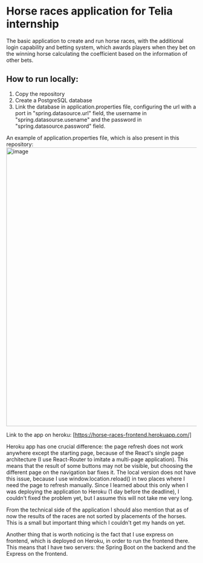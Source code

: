 ﻿# Horse races application for Telia internship
The basic application to create and run horse races, with the additional login capability and betting system, which awards players when they bet on the winning horse calculating the coefficient based on the information of other bets. 
## How to run locally:
1. Copy the repository
2. Create a PostgreSQL database
3. Link the database in application.properties file, configuring the url with a port in "spring.datasource.url" field, the username in "spring.datasourse.usename" and the password in "spring.datasource.password" field.

An example of application.properties file, which is also present in this repository:
<img width="736" alt="image" src="https://user-images.githubusercontent.com/22565000/167058703-20682f9d-b6bf-4a15-a185-b31a1f68b18c.png">

Link to the app on heroku: [https://horse-races-frontend.herokuapp.com/]

Heroku app has one crucial difference: the page refresh does not work anywhere except the starting page, because of the React's single page architecture (I use React-Router to imitate a multi-page application). This means that the result of some buttons may not be visible, but choosing the different page on the navigation bar fixes it. The local version does not have this issue, because I use window.location.reload() in two places where I need the page to refresh manually. Since I learned about this only when I was deploying the application to Heroku (1 day before the deadline), I couldn't fixed the problem yet, but I assume this will not take me very long.

From the technical side of the application I should also mention that as of now the results of the races are not sorted by placements of the horses. This is a small but important thing which I couldn't get my hands on yet.

Another thing that is worth noticing is the fact that I use express on frontend, which is deployed on Heroku, in order to run the frontend there. This means that I have two servers: the Spring Boot on the backend and the Express on the frontend.

